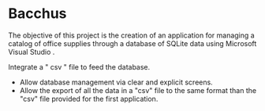 # Bacchus

The objective of this project is the creation of an application for managing a
catalog of office supplies through a database of
SQLite data using Microsoft Visual Studio .

Integrate a " csv " file to feed the database.
- Allow database management via clear and explicit screens.
- Allow the export of all the data in a "csv" file to the same
format than the "csv" file provided for the first application.
